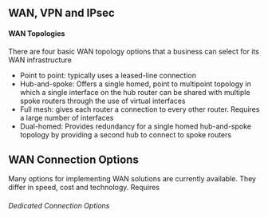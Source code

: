 ## WAN, VPN and IPsec

#### WAN Topologies

There are four basic WAN topology options that a business can select for its WAN infrastructure
* Point to point: typically uses a leased-line connection 
* Hub-and-spoke: Offers a single homed, point to multipoint topology in which a single interface on the hub router can be shared with multiple spoke routers through the use of virtual interfaces
* Full mesh: gives each router a connection to every other router. Requires a large number of interfaces
* Dual-homed: Provides redundancy for a single homed hub-and-spoke topology by providing a second hub to connect to spoke routers

## WAN Connection Options

Many options for implementing WAN solutions are currently available. They differ in speed, cost and technology. Requires

###### Dedicated Connection Options
